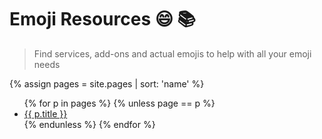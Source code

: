 # Emoji Resources 😄 📚
> Find services, add-ons and actual emojis to help with all your emoji needs

{% assign pages = site.pages | sort: 'name' %}

<ul>
{% for p in pages %}
{% unless page == p %}
<li>
    <a href="{{ p.url | relative_url }}">
        {{ p.title }}
    </a>
</li>
{% endunless %}
{% endfor %}
</ul>
